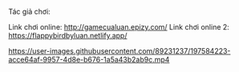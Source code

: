 Tác giả chơi: 

Link chơi online: http://gamecualuan.epizy.com/
Link chơi online 2: https://flappybirdbyluan.netlify.app/


https://user-images.githubusercontent.com/89231237/197584223-acce64af-9957-4d8e-b676-1a5a43b2ab9c.mp4

